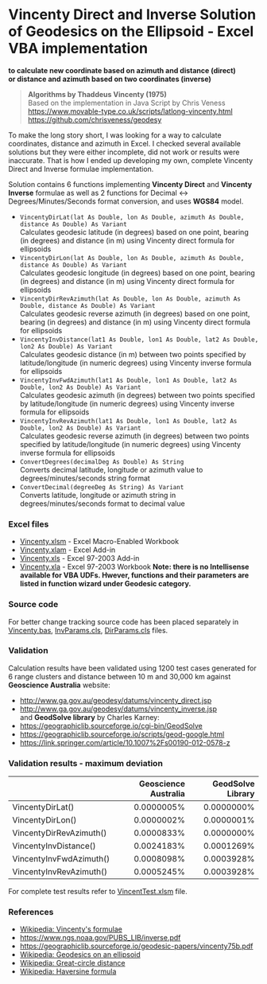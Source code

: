 # Vincenty Direct and Inverse Solution of Geodesics on the Ellipsoid - Excel VBA implementation
**to calculate new coordinate based on azimuth and distance (direct)  
or distance and azimuth based on two coordinates (inverse)**
> **Algorithms by Thaddeus Vincenty (1975)**  
> Based on the implementation in Java Script by Chris Veness  
> https://www.movable-type.co.uk/scripts/latlong-vincenty.html  
> https://github.com/chrisveness/geodesy

To make the long story short, I was looking for a way to calculate coordinates, distance and azimuth in Excel.
I checked several available solutions but they were either incomplete, did not work or results were inaccurate.
That is how I ended up developing my own, complete Vincenty Direct and Inverse formulae implementation.

Solution contains 6 functions implementing **Vincenty Direct** and **Vincenty Inverse** formulae as well as 2 functions for Decimal ↔ Degrees/Minutes/Seconds format conversion, and uses **WGS84** model.

+ `VincentyDirLat(lat As Double, lon As Double, azimuth As Double, distance As Double) As Variant`  
Calculates geodesic latitude (in degrees) based on one point, bearing (in degrees) and distance (in m) using Vincenty direct formula for ellipsoids
+ `VincentyDirLon(lat As Double, lon As Double, azimuth As Double, distance As Double) As Variant`  
Calculates geodesic longitude (in degrees) based on one point, bearing (in degrees) and distance (in m) using Vincenty direct formula for ellipsoids
+ `VincentyDirRevAzimuth(lat As Double, lon As Double, azimuth As Double, distance As Double) As Variant`  
Calculates geodesic reverse azimuth (in degrees) based on one point, bearing (in degrees) and distance (in m) using Vincenty direct formula for ellipsoids
+ `VincentyInvDistance(lat1 As Double, lon1 As Double, lat2 As Double, lon2 As Double) As Variant`  
Calculates geodesic distance (in m) between two points specified by latitude/longitude (in numeric degrees) using Vincenty inverse formula for ellipsoids
+ `VincentyInvFwdAzimuth(lat1 As Double, lon1 As Double, lat2 As Double, lon2 As Double) As Variant`  
Calculates geodesic azimuth (in degrees) between two points specified by latitude/longitude (in numeric degrees) using Vincenty inverse formula for ellipsoids
+ `VincentyInvRevAzimuth(lat1 As Double, lon1 As Double, lat2 As Double, lon2 As Double) As Variant`  
Calculates geodesic reverse azimuth (in degrees) between two points specified by latitude/longitude (in numeric degrees) using Vincenty inverse formula for ellipsoids
+ `ConvertDegrees(decimalDeg As Double) As String`  
Converts decimal latitude, longitude or azimuth value to degrees/minutes/seconds string format
+ `ConvertDecimal(degreeDeg As String) As Variant`  
Converts latitude, longitude or azimuth string in degrees/minutes/seconds format to decimal value

### Excel files
+ [Vincenty.xlsm](../../raw/master/Vincenty.xlsm) - Excel Macro-Enabled Workbook
+ [Vincenty.xlam](../../raw/master/Vincenty.xlam) - Excel Add-in
+ [Vincenty.xls](../../raw/master/Vincenty.xls) - Excel 97-2003 Add-in
+ [Vincenty.xla](../../raw/master/Vincenty.xla) - Excel 97-2003 Workbook
**Note: there is no Intellisense available for VBA UDFs. Hwever, functions and their parameters are listed in function wizard under Geodesic category.**

### Source code
For better change tracking source code has been placed separately in [Vincenty.bas](Vincenty.bas), [InvParams.cls](InvParams.cls), [DirParams.cls](DirParams.cls) files.

### Validation
Calculation results have been validated using 1200 test cases generated for 6 range clusters and distance between 10 m and 30,000 km 
against **Geoscience Australia** website:
+ http://www.ga.gov.au/geodesy/datums/vincenty_direct.jsp
+ http://www.ga.gov.au/geodesy/datums/vincenty_inverse.jsp  
and **GeodSolve library** by Charles Karney:
+ https://geographiclib.sourceforge.io/cgi-bin/GeodSolve
+ https://geographiclib.sourceforge.io/scripts/geod-google.html
+ https://link.springer.com/article/10.1007%2Fs00190-012-0578-z  

### Validation results - maximum deviation

&nbsp;|Geoscience Australia|GeodSolve Library
-----|-----:|-----:
VincentyDirLat()|0.0000005%|0.0000000%
VincentyDirLon()|0.0000002%|0.0000001%
VincentyDirRevAzimuth()|0.0000833%|0.0000000%
VincentyInvDistance()|0.0024183%|0.0001269%
VincentyInvFwdAzimuth()|0.0008098%|0.0003928%
VincentyInvRevAzimuth()|0.0005245%|0.0003928%

For complete test results refer to [VincentTest.xlsm](../../raw/master/VincentyTest.xlsm) file.

### References

+ [Wikipedia: Vincenty's formulae](https://en.wikipedia.org/wiki/Vincenty%27s_formulae)
+ https://www.ngs.noaa.gov/PUBS_LIB/inverse.pdf
+ https://geographiclib.sourceforge.io/geodesic-papers/vincenty75b.pdf
+ [Wikipedia: Geodesics on an ellipsoid](https://en.wikipedia.org/wiki/Geodesics_on_an_ellipsoid)
+ [Wikipedia: Great-circle distance](https://en.wikipedia.org/wiki/Great-circle_distance)
+ [Wikipedia: Haversine formula](https://en.wikipedia.org/wiki/Haversine_formula)
